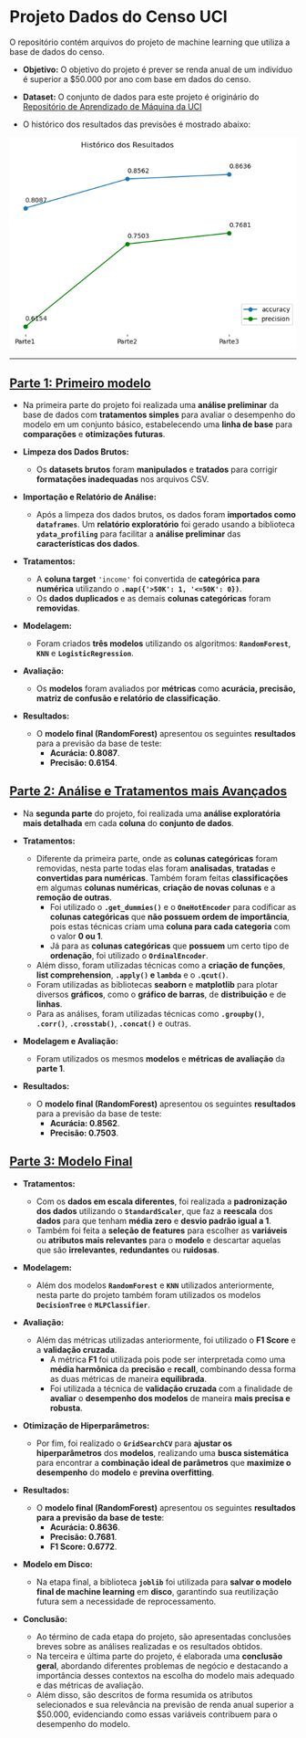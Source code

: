 # Projeto Dados do Censo UCI

O repositório contém arquivos do projeto de machine learning que utiliza a base de dados do censo.

- **Objetivo:** O objetivo do projeto é prever se renda anual de um indivíduo é superior a $50.000 por ano com base em dados do censo.

- **Dataset:** O conjunto de dados para este projeto é originário do [Repositório de Aprendizado de Máquina da UCI](https://archive.ics.uci.edu/ml/datasets/Adult)

- O histórico dos resultados das previsões é mostrado abaixo:

<img src = 'https://github.com/douglashideki/UCI-Census-Income-Dataset/blob/main/img/resultados.png'>

---
## [Parte 1: Primeiro modelo](https://github.com/douglashideki/UCI-Census-Income-Dataset/blob/main/Projeto%20Censo%20UCI%20-%20Parte%201.ipynb)
- Na primeira parte do projeto foi realizada uma **análise preliminar** da base de dados com **tratamentos simples** para avaliar o desempenho do modelo em um conjunto básico, estabelecendo uma **linha de base** para **comparações** e **otimizações futuras**.  

- **Limpeza dos Dados Brutos:**
  - Os **datasets brutos** foram **manipulados** e **tratados** para corrigir **formatações inadequadas** nos arquivos CSV.  

- **Importação e Relatório de Análise:**
  - Após a limpeza dos dados brutos, os dados foram **importados como `dataframes`**. Um **relatório exploratório** foi gerado usando a biblioteca **`ydata_profiling`** para facilitar a **análise preliminar** das **características dos dados**.
   
- **Tratamentos:**
  - A **coluna target** `'income'` foi convertida de **categórica para numérica** utilizando o **`.map({'>50K': 1, '<=50K': 0})`**.
  - Os **dados duplicados** e as demais **colunas categóricas** foram **removidas**. 

- **Modelagem:**
  - Foram criados **três modelos** utilizando os algoritmos: **`RandomForest`**, **`KNN`** e **`LogisticRegression`**.  

- **Avaliação:**
  - Os **modelos** foram avaliados por **métricas** como **acurácia, precisão, matriz de confusão e relatório de classificação**.  

- **Resultados:**
  - O **modelo final (RandomForest)** apresentou os seguintes **resultados** para a previsão da base de teste:  
    - **Acurácia: 0.8087**.  
    - **Precisão: 0.6154**.  
 
## [Parte 2: Análise e Tratamentos mais Avançados](https://github.com/douglashideki/UCI-Census-Income-Dataset/blob/main/Projeto%20Censo%20UCI%20-%20Parte%202.ipynb)
- Na **segunda parte** do projeto, foi realizada uma **análise exploratória mais detalhada** em cada **coluna** do **conjunto de dados**.  

- **Tratamentos:**
  - Diferente da primeira parte, onde as **colunas categóricas** foram removidas, nesta parte todas elas foram **analisadas**, **tratadas** e **convertidas para numéricas**. Também foram feitas **classificações** em algumas **colunas numéricas**, **criação de novas colunas** e a **remoção de outras**.
    - Foi utilizado o **`.get_dummies()`** e o **`OneHotEncoder`** para codificar as **colunas categóricas** que **não possuem ordem de importância**, pois estas técnicas criam uma **coluna para cada categoria** com o valor **0 ou 1**.  
    - Já para as **colunas categóricas** que **possuem** um certo tipo de **ordenação**, foi utilizado o **`OrdinalEncoder`**.  
  - Além disso, foram utilizadas técnicas como a **criação de funções**, **list comprehension**, **`.apply()` e `lambda`** e o **`.qcut()`**.  
  - Foram utilizadas as bibliotecas **seaborn** e **matplotlib** para plotar diversos **gráficos**, como o **gráfico de barras**, de **distribuição** e de **linhas**.  
  - Para as análises, foram utilizadas técnicas como **`.groupby()`**, **`.corr()`**, **`.crosstab()`**, **`.concat()`** e outras.  

- **Modelagem e Avaliação:**
  - Foram utilizados os mesmos **modelos** e **métricas de avaliação** da **parte 1**.  

- **Resultados:**
  - O **modelo final (RandomForest)** apresentou os seguintes **resultados** para a previsão da base de teste:  
    - **Acurácia: 0.8562**.  
    - **Precisão: 0.7503**.
 

## [Parte 3: Modelo Final](https://github.com/douglashideki/UCI-Census-Income-Dataset/blob/main/Projeto%20Censo%20UCI%20-%20Parte%203.ipynb)
- **Tratamentos:**  
  - Com os **dados em escala diferentes**, foi realizada a **padronização dos dados** utilizando o **`StandardScaler`**, que faz a **reescala** dos **dados** para que tenham **média zero** e **desvio padrão igual a 1**.  
  - Também foi feita a **seleção de features** para escolher as **variáveis** ou **atributos mais relevantes** para o **modelo** e descartar aquelas que são **irrelevantes**, **redundantes** ou **ruidosas**.  

- **Modelagem:**  
  - Além dos modelos **`RandomForest`** e **`KNN`** utilizados anteriormente, nesta parte do projeto também foram utilizados os modelos **`DecisionTree`** e **`MLPClassifier`**.  

- **Avaliação:**  
  - Além das métricas utilizadas anteriormente, foi utilizado o **F1 Score** e a **validação cruzada**.  
    - A métrica **F1** foi utilizada pois pode ser interpretada como uma **média harmônica** da **precisão** e **recall**, combinando dessa forma as duas métricas de maneira **equilibrada**.  
    - Foi utilizada a técnica de **validação cruzada** com a finalidade de **avaliar** o **desempenho dos modelos** de maneira **mais precisa e robusta**.  

- **Otimização de Hiperparâmetros:**  
  - Por fim, foi realizado o **`GridSearchCV`** para **ajustar os hiperparâmetros** dos **modelos**, realizando uma **busca sistemática** para encontrar a **combinação ideal de parâmetros** que **maximize o desempenho** do **modelo** e **previna overfitting**.  

- **Resultados:**  
  - O **modelo final (RandomForest)** apresentou os seguintes **resultados para a previsão da base de teste**:  
    - **Acurácia: 0.8636**.  
    - **Precisão: 0.7681**.
    - **F1 Score: 0.6772**.

- **Modelo em Disco:**
  - Na etapa final, a biblioteca **`joblib`** foi utilizada para **salvar o modelo final de machine learning** em **disco**, garantindo sua reutilização futura sem a necessidade de reprocessamento.

- **Conclusão:**  
  - Ao término de cada etapa do projeto, são apresentadas conclusões breves sobre as análises realizadas e os resultados obtidos.  
  - Na terceira e última parte do projeto, é elaborada uma **conclusão geral**, abordando diferentes problemas de negócio e destacando a importância desses contextos na escolha do modelo mais adequado e das métricas de avaliação.  
  - Além disso, são descritos de forma resumida os atributos selecionados e sua relevância na previsão de renda anual superior a $50.000, evidenciando como essas variáveis contribuem para o desempenho do modelo.
